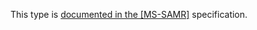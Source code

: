 This type is [documented in the [MS-SAMR]](https://learn.microsoft.com/en-us/openspecs/windows_protocols/ms-samr/5b1a45c9-937e-4129-bec4-593f64c56d48) specification.
